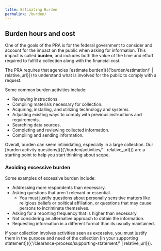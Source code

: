 ```yaml
---
title: Estimating Burden
permalink: /burden/
---
```


## Burden hours and cost

One of the goals of the PRA is for the federal government to consider and account for the impact on the public when asking for information. This impact is called **burden**, and includes both the value of the time and effort required to fulfill a collection along with the financial cost.

The PRA requires that agencies [estimate burden]({{'burden/estimation/' | relative_url}}) to understand what is involved for the public to comply with a request.

Some common burden activities include:  

-	Reviewing instructions.
-	Compiling materials necessary for collection.
-	Acquiring, installing, and utilizing technology and systems.
-	Adjusting existing ways to comply with previous instructions and requirements.
-	Searching data sources.
-	Completing and reviewing collected information.
-	Compiling and sending information.

Overall, burden can seem intimidating, especially in a large collection. Our [burden activity questions]({{'/burden/activities/' | relative_url}}) are a starting point to help you start thinking about scope.

### Avoiding excessive burden

Some examples of excessive burden include:

-	Addressing more respondents than necessary.
-	Asking questions that aren’t relevant or essential.
    -	You must justify questions about personally sensitive matters like religious beliefs or political affiliation, or questions that may cause persons to incriminate themselves.
-	Asking for a reporting frequency that is higher than necessary.
-	Not considering an alternative approach to obtain the information.
-	Requesting information in a different format than its usually maintained.

If your collection involves activities seen as excessive, you must justify them in the purpose and need of the collection [in your supporting statement]({{'/clearance-process/supporting-statement/' | relative_url}}).
